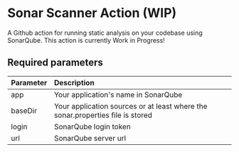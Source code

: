 # Sonar Scanner Action (WIP)

A Github action for running static analysis on your codebase using SonarQube. This action is currently Work in Progress!


## Required parameters

| Parameter | Description                                                                    |
| --------- | :----------------------------------------------------------------------------- |
| app       | Your application's name in SonarQube                                           |
| baseDir   | Your application sources or at least where the sonar.properties file is stored |
| login     | SonarQube login token                                                          |
| url       | SonarQube server url                                                           |

